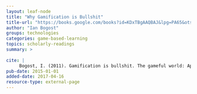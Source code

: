 ```yaml
---
layout: leaf-node
title: "Why Gamification is Bullshit"
title-url: "https://books.google.com/books?id=KDxTBgAAQBAJ&lpg=PA65&ots=hJ39XR-CGT&dq=why%20gamification%20is%20bullshit&lr&pg=PA65#v=onepage&q=why%20gamification%20is%20bullshit&f=false"
author: "Ian Bogost"
groups: technologies
categories: game-based-learning
topics: scholarly-readings
summary: >
     
cite: |
     Bogost, I. (2011). Gamification is bullshit. The gameful world: Approaches, issues, applications, 65-80.
pub-date: 2015-01-01
added-date: 2017-04-16
resource-type: external-page
---
```

